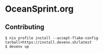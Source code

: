 # OceanSprint.org

## Contributing

```shell-session
$ nix profile install --accept-flake-config tarball+https://install.devenv.sh/latest
$ devenv up
```